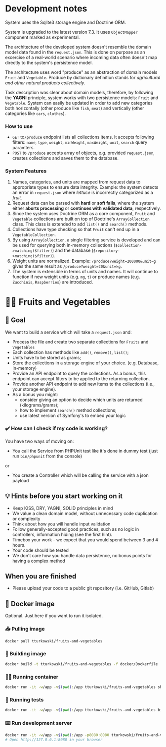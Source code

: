 # Development notes

System uses the Sqlite3 storage engine and Doctrine ORM.

System is upgraded to the latest version 7.3. It uses `ObjectMapper` component marked as experimental. 

The architecture of the developed system doesn't resemble the domain model data found in the `request.json`. This is done on purpose as an excercise of a real-world scenario where incoming data often doesn't map directly to the system's persistence model.

The architecture uses word "produce" as an abstraction of domain models `Fruit` and `Vegetable`. Produce by dictionary definition stands for *agricultural and other natural products collectively*.

Task description was clear about domain models, therefore, by following the **YAGNI** principle, system works with two persistence models: `Fruit` and `Vegetable`. System can easily be updated in order to add new categories both horizontally (other produce like `fish`, `meat`) and vertically (other categories like `cars`, `clothes`).

### How to use

* `GET` to`/produce` endpoint lists all collections items. It accepts following filters: `name`, `type`, `weight`, `minWeight`, `maxWeight`, `unit`, `search` query paramters.
* `POST` to `/produce` accepts array of objects, e.g. provided `request.json`, creates collections and saves them to the database.

### System Features
1. Names, categories, and units are mapped from request data to appropriate types to ensure data integrity. Example: the system detects an error in `request.json` where *lettuce* is incorrectly categorized as a *fruit*.
2. Request data can be parsed with **hard** or **soft fails**, where the system either **aborts processing** or **continues with validated data**, respectively.
3. Since the system uses Doctrine ORM as a core component, `Fruit` and `Vegetable` collections are built on top of Doctrine's `ArrayCollection` class. This class is extended to add `list()` and `search()` methods.
4. Collections have type checking so that `Fruit` can't end up in a  `VegetableCollection`.
5. By using `ArrayCollection`, a single filtering service is developed and can be used for querying both in-memory collections (`$collection->matching($filter)`) and the database (`$repository->matching($filter)`).
6. Weight units are normalized.  Example: `/produce?weight=200000&unit=g` gives the same result as `/produce?weight=20&unit=kg`.
7. The system is extensible in terms of units and names. It will continue to function if new weight units (e.g. `mg`, `t`) or produce names (e.g. `Zucchinis`, `Raspberries`) are introduced.



# 🍎🥕 Fruits and Vegetables

## 🎯 Goal
We want to build a service which will take a `request.json` and:
* Process the file and create two separate collections for `Fruits` and `Vegetables`
* Each collection has methods like `add()`, `remove()`, `list()`;
* Units have to be stored as grams;
* Store the collections in a storage engine of your choice. (e.g. Database, In-memory)
* Provide an API endpoint to query the collections. As a bonus, this endpoint can accept filters to be applied to the returning collection.
* Provide another API endpoint to add new items to the collections (i.e., your storage engine).
* As a bonus you might:
  * consider giving an option to decide which units are returned (kilograms/grams);
  * how to implement `search()` method collections;
  * use latest version of Symfony's to embed your logic 

### ✔️ How can I check if my code is working?
You have two ways of moving on:
* You call the Service from PHPUnit test like it's done in dummy test (just run `bin/phpunit` from the console)

or

* You create a Controller which will be calling the service with a json payload

## 💡 Hints before you start working on it
* Keep KISS, DRY, YAGNI, SOLID principles in mind
* We value a clean domain model, without unnecessary code duplication or complexity
* Think about how you will handle input validation
* Follow generally-accepted good practices, such as no logic in controllers, information hiding (see the first hint).
* Timebox your work - we expect that you would spend between 3 and 4 hours.
* Your code should be tested
* We don't care how you handle data persistence, no bonus points for having a complex method

## When you are finished
* Please upload your code to a public git repository (i.e. GitHub, Gitlab)

## 🐳 Docker image
Optional. Just here if you want to run it isolated.

### 📥 Pulling image
```bash
docker pull tturkowski/fruits-and-vegetables
```

### 🧱 Building image
```bash
docker build -t tturkowski/fruits-and-vegetables -f docker/Dockerfile .
```

### 🏃‍♂️ Running container
```bash
docker run -it -w/app -v$(pwd):/app tturkowski/fruits-and-vegetables sh 
```

### 🛂 Running tests
```bash
docker run -it -w/app -v$(pwd):/app tturkowski/fruits-and-vegetables bin/phpunit
```

### ⌨️ Run development server
```bash
docker run -it -w/app -v$(pwd):/app -p8080:8080 tturkowski/fruits-and-vegetables php -S 0.0.0.0:8080 -t /app/public
# Open http://127.0.0.1:8080 in your browser
```

